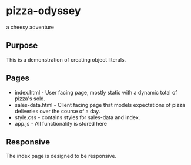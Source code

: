 # pizza-odyssey
a cheesy adventure

## Purpose
This is a demonstration of creating object literals.

## Pages
* index.html - User facing page, mostly static with a dynamic total of pizza's sold.
* sales-data.html - Client facing page that models expectations of pizza deliveries over the course of a day.
* style.css - contains styles for sales-data and index.
* app.js - All functionality is stored here

## Responsive
The index page is designed to be responsive.

